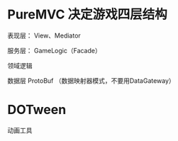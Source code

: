 PureMVC 决定游戏四层结构
==========

表现层： View、Mediator

服务层： GameLogic（Facade）

领域逻辑 

数据层 	 ProtoBuf （数据映射器模式，不要用DataGateway）

DOTween
==========

动画工具